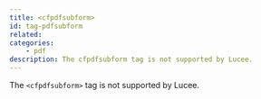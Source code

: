 ```yaml
---
title: <cfpdfsubform>
id: tag-pdfsubform
related:
categories:
    - pdf
description: The cfpdfsubform tag is not supported by Lucee.
---
```


The `<cfpdfsubform>` tag is not supported by Lucee.
